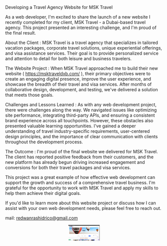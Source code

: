 Developing a Travel Agency Website for MSK Travel

As a web developer, I'm excited to share the launch of a new website I recently completed for my client, MSK Travel - a Dubai-based travel agency. This project presented an interesting challenge, and I'm proud of the final result.

About the Client :
MSK Travel is a travel agency that specializes in tailored vacation packages, corporate travel solutions, unique experiential offerings, and visa assistance services. Their goal is to provide personalized service and attention to detail for both leisure and business travelers.

The Website Project :
When MSK Travel approached me to build their new website ( https://msktraveldxb.com/
 ), their primary objectives were to create an engaging digital presence, improve the user experience, and showcase the breadth of their travel and visa services. After months of collaborative design, development, and testing, we've delivered a solution that meets those goals.

Challenges and Lessons Learned :
As with any web development project, there were challenges along the way. We navigated issues like optimizing site performance, integrating third-party APIs, and ensuring a consistent brand experience across all touchpoints.
However, these obstacles also presented valuable learning opportunities. I've gained a deeper understanding of travel industry-specific requirements, user-centered design principles, and the importance of clear communication with clients throughout the development process.

The Outcome :
I'm proud of the final website we delivered for MSK Travel. The client has reported positive feedback from their customers, and the new platform has already begun driving increased engagement and conversions for both their travel packages and visa services.

This project was a great example of how effective web development can support the growth and success of a comprehensive travel business. I'm grateful for the opportunity to work with MSK Travel and apply my skills to help them achieve their digital goals.

If you'd like to learn more about this website project or discuss how I can assist with your own web development needs, please feel free to reach out.

mail: redwanrashidrico@gmail.com

<div id="header" align="center">
  <img src="https://github.com/Redwan002117/Msk-Travels/blob/main/1730836093228.jpg" width="100"/>
</div>
